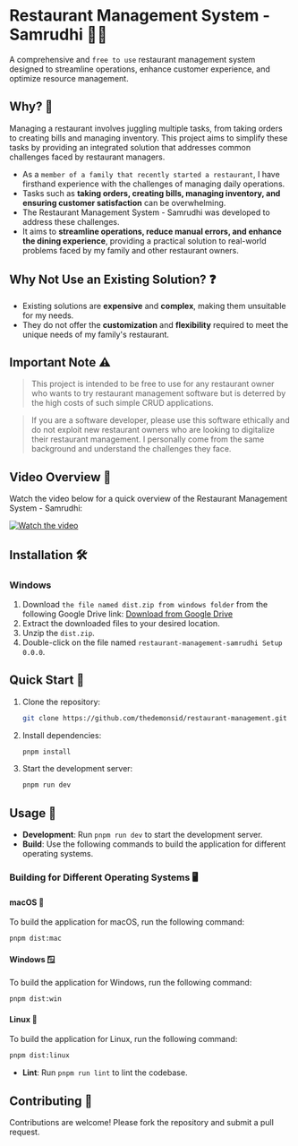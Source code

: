 # Restaurant Management System - Samrudhi 👨‍🍳

A comprehensive and `free to use` restaurant management system designed to streamline operations, enhance customer experience, and optimize resource management.

## Why? 🤔

Managing a restaurant involves juggling multiple tasks, from taking orders to creating bills and managing inventory. This project aims to simplify these tasks by providing an integrated solution that addresses common challenges faced by restaurant managers.

- As a `member of a family that recently started a restaurant`, I have firsthand experience with the challenges of managing daily operations.
- Tasks such as **taking orders, creating bills, managing inventory, and ensuring customer satisfaction** can be overwhelming.
- The Restaurant Management System - Samrudhi was developed to address these challenges.
- It aims to **streamline operations, reduce manual errors, and enhance the dining experience**, providing a practical solution to real-world problems faced by my family and other restaurant owners.

## Why Not Use an Existing Solution? ❓

- Existing solutions are **expensive** and **complex**, making them unsuitable for my needs.
- They do not offer the **customization** and **flexibility** required to meet the unique needs of my family's restaurant.

## Important Note ⚠️

> This project is intended to be free to use for any restaurant owner who wants to try restaurant management software but is deterred by the high costs of such simple CRUD applications.

> If you are a software developer, please use this software ethically and do not exploit new restaurant owners who are looking to digitalize their restaurant management. I personally come from the same background and understand the challenges they face.

## Video Overview 🎥

Watch the video below for a quick overview of the Restaurant Management System - Samrudhi:

[![Watch the video](https://img.youtube.com/vi/FU4haVydjFc/0.jpg)](https://www.youtube.com/watch?v=FU4haVydjFc&ab_channel=SiddheshShrirame)

## Installation 🛠️

### Windows

1. Download `the file named dist.zip from windows folder` from the following Google Drive link:
   [Download from Google Drive](https://drive.google.com/drive/folders/1C548r6TM9QMPQnuB514jaOemLiB4gfWo?usp=sharing)
2. Extract the downloaded files to your desired location.
3. Unzip the `dist.zip`.
4. Double-click on the file named `restaurant-management-samrudhi Setup 0.0.0`.

## Quick Start 🚀

1. Clone the repository:
   ```sh
   git clone https://github.com/thedemonsid/restaurant-management.git
   ```
2. Install dependencies:
   ```sh
   pnpm install
   ```
3. Start the development server:
   ```sh
   pnpm run dev
   ```

## Usage 📖

- **Development**: Run `pnpm run dev` to start the development server.
- **Build**: Use the following commands to build the application for different operating systems.

### Building for Different Operating Systems 🖥️

#### macOS 🍏

To build the application for macOS, run the following command:

```sh
pnpm dist:mac
```

#### Windows 🪟

To build the application for Windows, run the following command:

```sh
pnpm dist:win
```

#### Linux 🐧

To build the application for Linux, run the following command:

```sh
pnpm dist:linux
```

- **Lint**: Run `pnpm run lint` to lint the codebase.

## Contributing 🤝

Contributions are welcome! Please fork the repository and submit a pull request.
